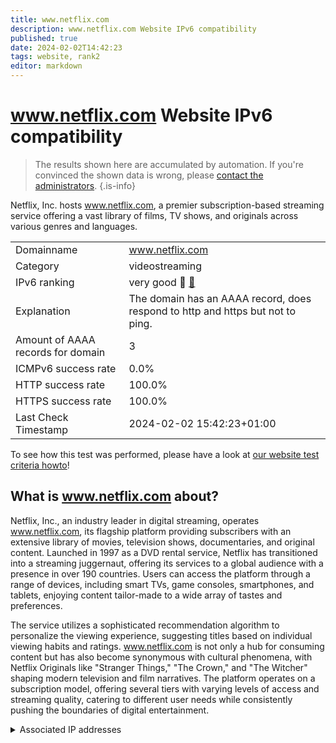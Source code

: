 ```yaml
---
title: www.netflix.com
description: www.netflix.com Website IPv6 compatibility
published: true
date: 2024-02-02T14:42:23
tags: website, rank2
editor: markdown
---
```


# www.netflix.com Website IPv6 compatibility

> The results shown here are accumulated by automation. If you're convinced the shown data is wrong, please [contact the administrators](/howto/chat). 
{.is-info}

Netflix, Inc. hosts www.netflix.com, a premier subscription-based streaming service offering a vast library of films, TV shows, and originals across various genres and languages.


|   |   |
| - | - |
| Domainname | www.netflix.com
| Category | videostreaming |
| IPv6 ranking | very good :2nd_place_medal: [🔗](/howto/ranking) |
| Explanation | The domain has an AAAA record, does respond to http and https but not to ping. |
| Amount of AAAA records for domain | 3 |
| ICMPv6 success rate | 0.0%|
| HTTP success rate | 100.0% |
| HTTPS success rate | 100.0% |
| Last Check Timestamp | 2024-02-02 15:42:23+01:00 |

To see how this test was performed, please have a look at [our website test criteria howto](/howto/testcriteria/website)!


## What is www.netflix.com about?
Netflix, Inc., an industry leader in digital streaming, operates www.netflix.com, its flagship platform providing subscribers with an extensive library of movies, television shows, documentaries, and original content. Launched in 1997 as a DVD rental service, Netflix has transitioned into a streaming juggernaut, offering its services to a global audience with a presence in over 190 countries. Users can access the platform through a range of devices, including smart TVs, game consoles, smartphones, and tablets, enjoying content tailor-made to a wide array of tastes and preferences.

The service utilizes a sophisticated recommendation algorithm to personalize the viewing experience, suggesting titles based on individual viewing habits and ratings. www.netflix.com is not only a hub for consuming content but has also become synonymous with cultural phenomena, with Netflix Originals like "Stranger Things," "The Crown," and "The Witcher" shaping modern television and film narratives. The platform operates on a subscription model, offering several tiers with varying levels of access and streaming quality, catering to different user needs while consistently pushing the boundaries of digital entertainment.



<details>
<summary>Associated IP addresses</summary>

2a05:d018:76c:b683:a2cd:4240:8669:6d4

2a05:d018:76c:b684:8ab7:ac02:667b:e863

2a05:d018:76c:b685:e8ab:afd3:af51:3aed

</details>
